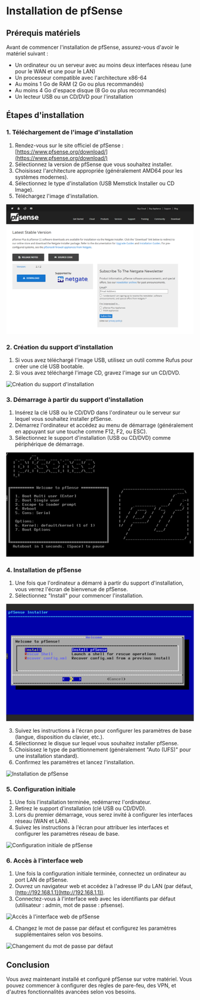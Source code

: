 # Installation de pfSense

## Prérequis matériels

Avant de commencer l'installation de pfSense, assurez-vous d'avoir le matériel suivant :
- Un ordinateur ou un serveur avec au moins deux interfaces réseau (une pour le WAN et une pour le LAN)
- Un processeur compatible avec l'architecture x86-64
- Au moins 1 Go de RAM (2 Go ou plus recommandés)
- Au moins 4 Go d'espace disque (8 Go ou plus recommandés)
- Un lecteur USB ou un CD/DVD pour l'installation

## Étapes d'installation

### 1. Téléchargement de l'image d'installation

1. Rendez-vous sur le site officiel de pfSense : [https://www.pfsense.org/download/](https://www.pfsense.org/download/)
2. Sélectionnez la version de pfSense que vous souhaitez installer.
3. Choisissez l'architecture appropriée (généralement AMD64 pour les systèmes modernes).
4. Sélectionnez le type d'installation (USB Memstick Installer ou CD Image).
5. Téléchargez l'image d'installation.

![Téléchargement de l'image d'installation](../images/pfsense_download.png)

### 2. Création du support d'installation

1. Si vous avez téléchargé l'image USB, utilisez un outil comme Rufus pour créer une clé USB bootable.
2. Si vous avez téléchargé l'image CD, gravez l'image sur un CD/DVD.

![Création du support d'installation](../images/pfsense_usb_creation.png)

### 3. Démarrage à partir du support d'installation

1. Insérez la clé USB ou le CD/DVD dans l'ordinateur ou le serveur sur lequel vous souhaitez installer pfSense.
2. Démarrez l'ordinateur et accédez au menu de démarrage (généralement en appuyant sur une touche comme F12, F2, ou ESC).
3. Sélectionnez le support d'installation (USB ou CD/DVD) comme périphérique de démarrage.

![Démarrage à partir du support d'installation](../images/pfsense_boot_menu.png)

### 4. Installation de pfSense

1. Une fois que l'ordinateur a démarré à partir du support d'installation, vous verrez l'écran de bienvenue de pfSense.
2. Sélectionnez "Install" pour commencer l'installation.

![Écran de bienvenue de pfSense](../images/pfsense_welcome.png)

3. Suivez les instructions à l'écran pour configurer les paramètres de base (langue, disposition du clavier, etc.).
4. Sélectionnez le disque sur lequel vous souhaitez installer pfSense.
5. Choisissez le type de partitionnement (généralement "Auto (UFS)" pour une installation standard).
6. Confirmez les paramètres et lancez l'installation.

![Installation de pfSense](../images/pfsense_installation.png)

### 5. Configuration initiale

1. Une fois l'installation terminée, redémarrez l'ordinateur.
2. Retirez le support d'installation (clé USB ou CD/DVD).
3. Lors du premier démarrage, vous serez invité à configurer les interfaces réseau (WAN et LAN).
4. Suivez les instructions à l'écran pour attribuer les interfaces et configurer les paramètres réseau de base.

![Configuration initiale de pfSense](../images/pfsense_initial_setup.png)

### 6. Accès à l'interface web

1. Une fois la configuration initiale terminée, connectez un ordinateur au port LAN de pfSense.
2. Ouvrez un navigateur web et accédez à l'adresse IP du LAN (par défaut, [http://192.168.1.1](http://192.168.1.1)).
3. Connectez-vous à l'interface web avec les identifiants par défaut (utilisateur : admin, mot de passe : pfsense).

![Accès à l'interface web de pfSense](../images/pfsense_web_interface.png)

4. Changez le mot de passe par défaut et configurez les paramètres supplémentaires selon vos besoins.

![Changement du mot de passe par défaut](../images/pfsense_change_password.png)

## Conclusion

Vous avez maintenant installé et configuré pfSense sur votre matériel. Vous pouvez commencer à configurer des règles de pare-feu, des VPN, et d'autres fonctionnalités avancées selon vos besoins.
